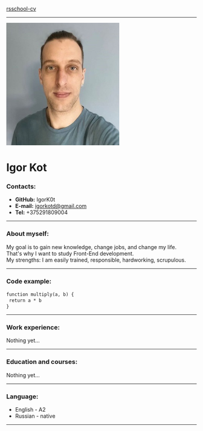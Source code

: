 [rsschool-cv](https://igork0t.github.io/rsschool-cv/cv)

---

![](./photo_34_1.jpg)

# Igor Kot

### Contacts:

- **GitHub:** IgorK0t
- **E-mail:** igorkotd@gmail.com
- **Tel:** +375291809004

---

### About myself:

My goal is to gain new knowledge, change jobs, and change my life.  
That's why I want to study Front-End development.  
My strengths: I am easily trained, responsible, hardworking, scrupulous.

---

### Code example:

```
function multiply(a, b) {
 return a * b
}
```

---

### Work experience:

Nothing yet…

---

### Education and courses:

Nothing yet…

---

### Language:

- English - A2
- Russian - native

---
